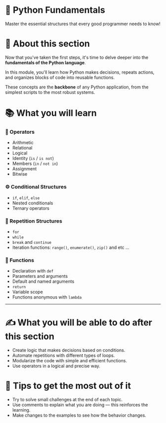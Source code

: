 # 📘 Python Fundamentals

Master the essential structures that every good programmer needs to know!

# 🔹 About this section 

Now that you've taken the first steps, it's time to delve deeper into the **fundamentals of the Python language**.

In this module, you'll learn how Python makes decisions, repeats actions, and organizes blocks of code into reusable functions.

These concepts are the **backbone** of any Python application, from the simplest scripts to the most robust systems.

# 📚 What you will learn

### 🔢 Operators

- Arithmetic
- Relational
- Logical
- Identity (`is` / `is not`)
- Members (`in` / `not in`)
- Assignment
- Bitwise

### ⚙️ Conditional Structures

- `if`, `elif`, `else`
- Nested conditionals
- Ternary operators

### 🔁 Repetition Structures

- `for`
- `while`
- `break` and `continue`
- Iteration functions: `range()`, `enumerate()`, `zip()` and etc ...

### 🧰 Functions

- Declaration with `def`
- Parameters and arguments
- Default and named arguments
- `return`
- Variable scope
- Functions anonymous with `lambda`

---

# ✍️ What you will be able to do after this section

- Create logic that makes decisions based on conditions.
- Automate repetitions with different types of loops.
- Modularize the code with simple and efficient functions.
- Use operators in a logical and precise way.

# 🚀 Tips to get the most out of it

- Try to solve small challenges at the end of each topic.
- Use comments to explain what you are doing — this reinforces the learning.
- Make changes to the examples to see how the behavior changes.